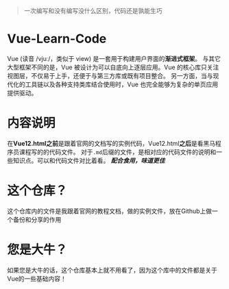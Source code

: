 > 一次编写和没有编写没什么区别，代码还是孰能生巧
# Vue-Learn-Code
Vue (读音 /vjuː/，类似于 view) 是一套用于构建用户界面的**渐进式框架**。
与其它大型框架不同的是，Vue 被设计为可以自底向上逐层应用。Vue 的核心库只关注视图层，不仅易于上手，还便于与第三方库或既有项目整合。
另一方面，当与现代化的工具链以及各种支持类库结合使用时，Vue 也完全能够为复杂的单页应用提供驱动。

# 内容说明
在**Vue12.html之前**是跟着官网的文档写的实例代码，Vue12.html**之后**是看黑马程序员课程写的的代码文件。
对于`.md`后缀的文件，是相对应的代码文件的说明和一些知识点。可以和代码文件对比着看。
***配合食用，味道更佳***

# 这个仓库？
这个仓库内的文件是我跟着官网的教程文档，做的实例文件，放在Github上做一个备份和分享的作用

# 您是大牛？
如果您是大牛的话，这个仓库基本上就不用看了，因为这个库中的文件都是关于Vue的一些基础内容！

